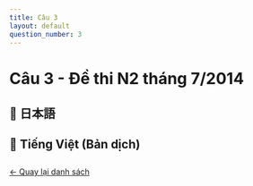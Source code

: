 ```yaml
---
title: Câu 3
layout: default
question_number: 3
---
```


# Câu 3 - Đề thi N2 tháng 7/2014
## 📖 日本語

## 📘 Tiếng Việt (Bản dịch)

<div style="margin-top: 2em;">
  <a href="/exam/n2/2014/">← Quay lại danh sách</a>
</div>